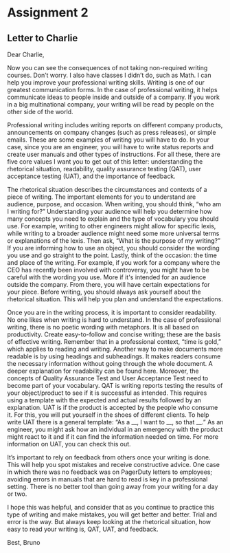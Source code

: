 # Assignment 2
## Letter to Charlie 

Dear Charlie,

  Now you can see the consequences of not taking non-required writing courses. Don’t worry. I also have classes I didn’t do, such as Math. I can help you improve your professional writing skills. Writing is one of our greatest communication forms. In the case of professional writing, it helps communicate ideas to people inside and outside of a company. If you work in a big multinational company, your writing will be read by people on the other side of the world.
  
  Professional writing includes writing reports on different company products, announcements on company changes (such as press releases), or simple emails. These are some examples of writing you will have to do. In your case, since you are an engineer, you will have to write status reports and create user manuals and other types of instructions. For all these, there are five core values I want you to get out of this letter: understanding the rhetorical situation, readability, quality assurance testing (QAT), user acceptance testing (UAT), and the importance of feedback.
  
  The rhetorical situation describes the circumstances and contexts of a piece of writing. The important elements for you to understand are audience, purpose, and occasion. When writing, you should think, “who am I writing for?” Understanding your audience will help you determine how many concepts you need to explain and the type of vocabulary you should use. For example, writing to other engineers might allow for specific lexis, while writing to a broader audience might need some more universal terms or explanations of the lexis. Then ask, “What is the purpose of my writing?” If you are informing how to use an object, you should consider the wording you use and go straight to the point. Lastly, think of the occasion: the time and place of the writing. For example, if you work for a company where the CEO has recently been involved with controversy, you might have to be careful with the wording you use. More if it's intended for an audience outside the company. From there, you will have certain expectations for your piece. Before writing, you should always ask yourself about the rhetorical situation. This will help you plan and understand the expectations.
  
  Once you are in the writing process, it is important to consider readability. No one likes when writing is hard to understand. In the case of professional writing, there is no poetic wording with metaphors. It is all based on productivity. Create easy-to-follow and concise writing; these are the basis of effective writing. Remember that in a professional context, “time is gold,” which applies to reading and writing. Another way to make documents more readable is by using headings and subheadings. It makes readers consume the necessary information without going through the whole document. A deeper explanation for readability can be found here.
Moreover, the concepts of Quality Assurance Test and User Acceptance Test need to become part of your vocabulary. QAT is writing reports testing the results of your object/product to see if it is successful as intended. This requires using a template with the expected and actual results followed by an explanation. UAT is if the product is accepted by the people who consume it.  For this, you will put yourself in the shoes of different clients. To help write UAT there is a general template: “As a __, I want to __, so that __.” As an engineer, you might ask how an individual in an emergency with the product might react to it and if it can find the information needed on time. For more information on UAT, you can check this out.

  It’s important to rely on feedback from others once your writing is done. This will help you spot mistakes and receive constructive advice. One case in which there was no feedback was on PagerDuty letters to employees; avoiding errors in manuals that are hard to read is key in a professional setting. There is no better tool than going away from your writing for a day or two. 
  
  I hope this was helpful, and consider that as you continue to practice this type of writing and make mistakes, you will get better and better. Trial and error is the way. But always keep looking at the rhetorical situation, how easy to read your writing is, QAT, UAT, and feedback. 
  
  Best,
  Bruno

